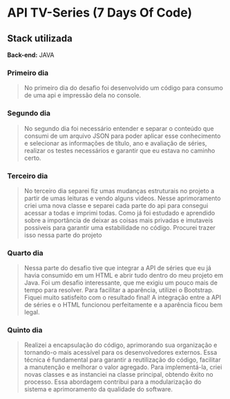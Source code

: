 #  **API TV-Series (7 Days Of Code)**




## Stack utilizada


**Back-end:** JAVA 


### **Primeiro dia**

>No primeiro dia do desafio foi desenvolvido um código para consumo de uma api e impressão dela  no console. 


### **Segundo dia**

>No segundo dia foi necessário entender e separar o conteúdo que consumi de um arquivo JSON para poder aplicar esse conhecimento e selecionar as informações de título, ano e avaliação de séries, realizar os testes necessários e garantir que eu estava no caminho certo.

### **Terceiro dia**

>No terceiro dia separei fiz umas mudanças estruturais no projeto a partir de umas leituras e vendo alguns videos. Nesse aprimoramento criei uma nova classe e separei cada parte do api para consegui acessar a todas e imprimi todas. Como já foi estudado e aprendido sobre a importância de deixar as coisas mais privadas e imutaveis possiveis para garantir uma estabilidade no código. Procurei trazer isso nessa parte do projeto

### **Quarto dia**

>Nessa parte do desafio tive que integrar a API de séries que eu já havia consumido em um HTML e abrir tudo dentro do meu projeto em Java. Foi um desafio interessante, que me exigiu um pouco mais de tempo para resolver. Para facilitar a aparência, utilizei o Bootstrap. Fiquei muito satisfeito com o resultado final! A integração entre a API de séries e o HTML funcionou perfeitamente e a aparência ficou bem legal. 

### **Quinto dia**

>Realizei a encapsulação do código, aprimorando sua organização e tornando-o mais acessível para os desenvolvedores externos. Essa técnica é fundamental para garantir a reutilização do código, facilitar a manutenção e melhorar o valor agregado. Para implementá-la, criei novas classes e as instanciei na classe principal, obtendo êxito no processo. Essa abordagem contribui para a modularização do sistema e aprimoramento da qualidade do software.
